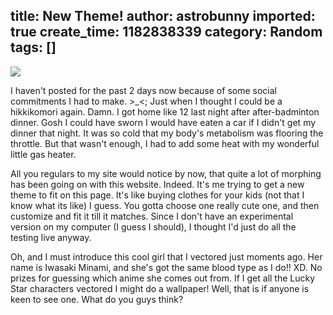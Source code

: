 title: New Theme!
author: astrobunny
imported: true
create_time: 1182838339
category: Random
tags: []
---
 [![](wp-images/old/albums/random/minami_001.jpg)](/images/wp-images/old/albums/random/minami_001.jpg)  
  
I haven't posted for the past 2 days now because of some social commitments I had to make. \>\_\<; Just when I thought I could be a hikkikomori again. Damn. I got home like 12 last night after after-badminton dinner. Gosh I could have sworn I would have eaten a car if I didn't get my dinner that night. It was so cold that my body's metabolism was flooring the throttle. But that wasn't enough, I had to add some heat with my wonderful little gas heater.  
  
All you regulars to my site would notice by now, that quite a lot of morphing has been going on with this website. Indeed. It's me trying to get a new theme to fit on this page. It's like buying clothes for your kids (not that I know what its like) I guess. You gotta choose one really cute one, and then customize and fit it till it matches. Since I don't have an experimental version on my computer (I guess I should), I thought I'd just do all the testing live anyway.  
  
Oh, and I must introduce this cool girl that I vectored just moments ago. Her name is Iwasaki Minami, and she's got the same blood type as I do!! XD. No prizes for guessing which anime she comes out from. If I get all the Lucky Star characters vectored I might do a wallpaper! Well, that is if anyone is keen to see one. What do you guys think?